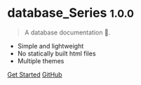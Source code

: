 # database_Series <small>1.0.0</small>

> A database documentation 💪.

- Simple and lightweight
- No statically built html files
- Multiple themes

[Get Started](README.md)
[GitHub](https://github.com/yueny/database-pdfs)

